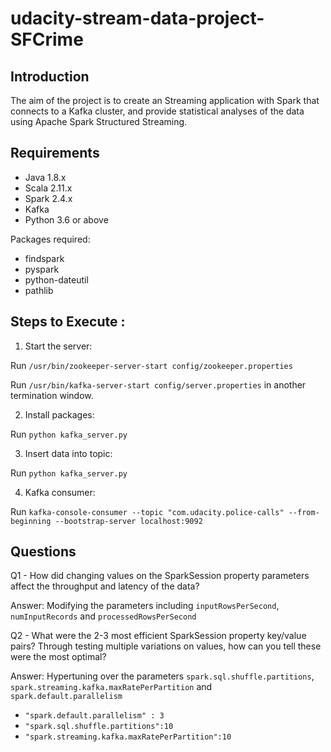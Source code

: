 # udacity-stream-data-project-SFCrime
## Introduction
The aim of the project is to create an Streaming application with Spark that connects to a Kafka cluster, and provide statistical analyses of the data using Apache Spark Structured Streaming. 
## Requirements

* Java 1.8.x
* Scala 2.11.x
* Spark 2.4.x
* Kafka
* Python 3.6 or above

Packages required:
* findspark
* pyspark
* python-dateutil
* pathlib

## Steps to Execute :
1. Start the server:

Run `/usr/bin/zookeeper-server-start config/zookeeper.properties`

Run `/usr/bin/kafka-server-start config/server.properties` in another termination window.

2. Install packages:

Run `python kafka_server.py`

3. Insert data into topic:

Run `python kafka_server.py`

4. Kafka consumer:

Run `kafka-console-consumer --topic "com.udacity.police-calls" --from-beginning --bootstrap-server localhost:9092`

## Questions

Q1 - How did changing values on the SparkSession property parameters affect the throughput and latency of the data?

Answer: Modifying the parameters including `inputRowsPerSecond`, `numInputRecords` and `processedRowsPerSecond`

Q2 - What were the 2-3 most efficient SparkSession property key/value pairs? Through testing multiple variations on values, how can you tell these were the most optimal?

Answer: Hypertuning over the parameters `spark.sql.shuffle.partitions`, `spark.streaming.kafka.maxRatePerPartition` and `spark.default.parallelism`

- `"spark.default.parallelism" : 3` 
- `"spark.sql.shuffle.partitions":10`
- `"spark.streaming.kafka.maxRatePerPartition":10`
